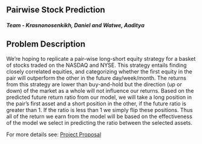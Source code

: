 ## Pairwise Stock Prediction
##### Team - Krasnonosenkikh, Daniel and Watwe, Aaditya

## Problem Description
We’re hoping to replicate a pair-wise long-short equity strategy for a basket of stocks traded on the NASDAQ and NYSE. This strategy entails finding closely correlated equities, and categorizing whether the first equity in the pair will outperform the other in the future day/week/month. The returns from this strategy are lower than buy-and-hold but the direction (up or down) of the market as a whole will not influence our returns. Based on the predicted future return ratio from our model, we will take a long position in the pair’s first asset and a short position in the other, if the future ratio is greater than 1. If the ratio is less than 1 we simply flip these positions. Thus all of the return we earn from the model will be based on the effectiveness of the model we select in predicting the ratio between the selected assets.

For more details see: [Project Proposal](https://github.com/WatweA/RNNforPairsTrading/blob/main/project/proposal.md)
